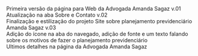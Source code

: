 Primeira versão da página para Web da Advogada Amanda Sagaz v.01
<br>
Atualização na aba Sobre e Contato v.02
<br>
Finalização e estilização do projeto Site sobre planejamento previdenciário Amanda Sagaz v.03
<br>
Adição do ícone na aba do navegado, adição de fonte e um texto falando sobre os motivos de fazer o planejamento previdenciário
<br>
Ultimos detalhes na página da Advogada Amanda Sagaz